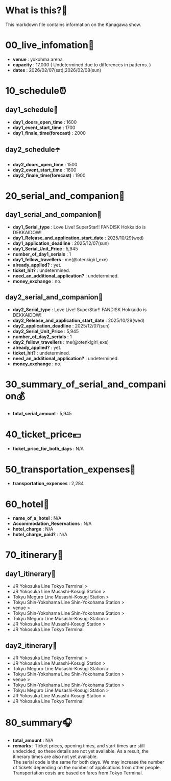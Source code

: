 # What is this?👀
<p>This markdown file contains information on the Kanagawa show.</p>

# 00_live_infomation📅

- **venue** : yokohma arena
- **capacity** : 17,000 ( Undetermined due to differences in patterns. )
- **dates** : 2026/02/07(sat),2026/02/08(sun)

# 10_schedule⏰

## day1_schedule🥁

- **day1_doors_open_time** : 1600
- **day1_event_start_time** : 1700
- **day1_finale_time(forecast)** : 2000

## day2_schedule☂️

- **day2_doors_open_time** : 1500
- **day2_event_start_time** : 1600
- **day2_finale_time(forecast)** : 1900

# 20_serial_and_companion📃

## day1_serial_and_companion🔖

- **day1_Serial_type** : Love Live! SuperStar!! FANDISK Hokkaido is DEKKAIDOW!
- **day1_Release_and_application_start_date** : 2025/10/29(wed)
- **day1_application_deadline** : 2025/12/07(sun)
- **day1_Serial_Unit_Price** : 5,945
- **number_of_day1_serials** : 1
- **day1_fellow_travellers** : me(@otenkigirl_exe)
- **already_applied?** : yet.
- **ticket_hit?** : undetermined.
- **need_an_additional_application?** : undetermined.
- **money_exchange** : no.

## day2_serial_and_companion📰

- **day2_Serial_type** : Love Live! SuperStar!! FANDISK Hokkaido is DEKKAIDOW!
- **day2_Release_and_application_start_date** : 2025/10/29(wed)
- **day2_application_deadline** : 2025/12/07(sun)
- **day2_Serial_Unit_Price** : 5,945
- **number_of_day2_serials** : 1
- **day2_fellow_travellers** : me(@otenkigirl_exe)
- **already_applied?** : yet.
- **ticket_hit?** : undetermined.
- **need_an_additional_application?** : undetermined.
- **money_exchange** : no.

# 30_summary_of_serial_and_companion💰

- **total_serial_amount** : 5,945

# 40_ticket_price💴

- **ticket_price_for_both_days** : N/A

# 50_transportation_expenses🚅

- **transportation_expenses** : 2,284

# 60_hotel🏨

- **name_of_a_hotel** : N/A
- **Accommodation_Reservations** : N/A
- **hotel_charge** : N/A
- **hotel_charge_paid?** : N/A

# 70_itinerary🛴

## day1_itinerary🚀

- JR Yokosuka Line Tokyo Terminal >
- JR Yokosuka Line Musashi-Kosugi Station >
- Tokyu Meguro Line Musashi-Kosugi Station >
- Tokyu Shin-Yokohama Line Shin-Yokohama Station >
- venue >
- Tokyu Shin-Yokohama Line Shin-Yokohama Station >
- Tokyu Meguro Line Musashi-Kosugi Station >
- JR Yokosuka Line Musashi-Kosugi Station >
- JR Yokosuka Line Tokyo Terminal

## day2_itinerary🚢

- JR Yokosuka Line Tokyo Terminal >
- JR Yokosuka Line Musashi-Kosugi Station >
- Tokyu Meguro Line Musashi-Kosugi Station >
- Tokyu Shin-Yokohama Line Shin-Yokohama Station >
- venue >
- Tokyu Shin-Yokohama Line Shin-Yokohama Station >
- Tokyu Meguro Line Musashi-Kosugi Station >
- JR Yokosuka Line Musashi-Kosugi Station >
- JR Yokosuka Line Tokyo Terminal

# 80_summary🎧

- **total_amount** : N/A
- **remarks** : Ticket prices, opening times, and start times are still undecided, so these details are not yet available. As a result, the itinerary times are also not yet available.<br>
The serial code is the same for both days. We may increase the number of tickets depending on the number of applications from other people. <br>Transportation costs are based on fares from Tokyo Terminal.
